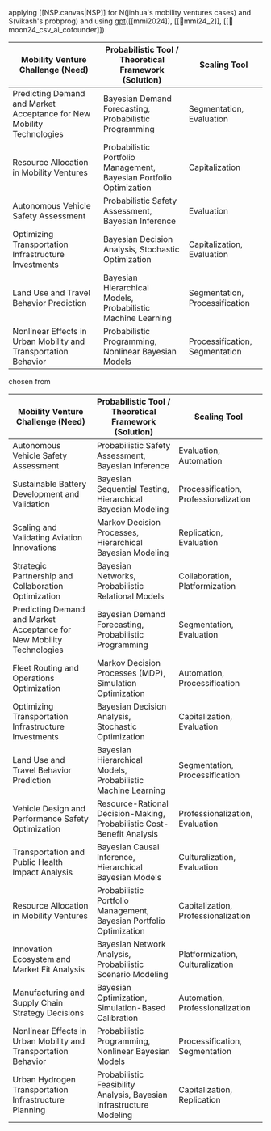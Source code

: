 applying [[NSP.canvas|NSP]] for N(jinhua's mobility ventures cases) and S(vikash's probprog) and using [gpt](https://chatgpt.com/share/67dc2124-6730-8002-bd70-0a9fc56bbf5a)([[mmi2024]], [[🛝mmi24_2]], [[📝moon24_csv_ai_cofounder]])

| Mobility Venture Challenge (Need)                                     | Probabilistic Tool / Theoretical Framework (Solution)               | Scaling Tool                   |
| --------------------------------------------------------------------- | ------------------------------------------------------------------- | ------------------------------ |
| Predicting Demand and Market Acceptance for New Mobility Technologies | Bayesian Demand Forecasting, Probabilistic Programming              | Segmentation, Evaluation       |
| Resource Allocation in Mobility Ventures                              | Probabilistic Portfolio Management, Bayesian Portfolio Optimization | Capitalization                 |
| Autonomous Vehicle Safety Assessment                                  | Probabilistic Safety Assessment, Bayesian Inference                 | Evaluation                     |
| Optimizing Transportation Infrastructure Investments                  | Bayesian Decision Analysis, Stochastic Optimization                 | Capitalization, Evaluation     |
| Land Use and Travel Behavior Prediction                               | Bayesian Hierarchical Models, Probabilistic Machine Learning        | Segmentation, Processification |
| Nonlinear Effects in Urban Mobility and Transportation Behavior       | Probabilistic Programming, Nonlinear Bayesian Models                | Processification, Segmentation |
chosen from

| **Mobility Venture Challenge (Need)**                                 | **Probabilistic Tool / Theoretical Framework (Solution)**              | **Scaling Tool**                      |
| --------------------------------------------------------------------- | ---------------------------------------------------------------------- | ------------------------------------- |
| Autonomous Vehicle Safety Assessment                                  | Probabilistic Safety Assessment, Bayesian Inference                    | Evaluation, Automation                |
| Sustainable Battery Development and Validation                        | Bayesian Sequential Testing, Hierarchical Bayesian Modeling            | Processification, Professionalization |
| Scaling and Validating Aviation Innovations                           | Markov Decision Processes, Hierarchical Bayesian Modeling              | Replication, Evaluation               |
| Strategic Partnership and Collaboration Optimization                  | Bayesian Networks, Probabilistic Relational Models                     | Collaboration, Platformization        |
| Predicting Demand and Market Acceptance for New Mobility Technologies | Bayesian Demand Forecasting, Probabilistic Programming                 | Segmentation, Evaluation              |
| Fleet Routing and Operations Optimization                             | Markov Decision Processes (MDP), Simulation Optimization               | Automation, Processification          |
| Optimizing Transportation Infrastructure Investments                  | Bayesian Decision Analysis, Stochastic Optimization                    | Capitalization, Evaluation            |
| Land Use and Travel Behavior Prediction                               | Bayesian Hierarchical Models, Probabilistic Machine Learning           | Segmentation, Processification        |
| Vehicle Design and Performance Safety Optimization                    | Resource-Rational Decision-Making, Probabilistic Cost-Benefit Analysis | Professionalization, Evaluation       |
| Transportation and Public Health Impact Analysis                      | Bayesian Causal Inference, Hierarchical Bayesian Models                | Culturalization, Evaluation           |
| Resource Allocation in Mobility Ventures                              | Probabilistic Portfolio Management, Bayesian Portfolio Optimization    | Capitalization, Professionalization   |
| Innovation Ecosystem and Market Fit Analysis                          | Bayesian Network Analysis, Probabilistic Scenario Modeling             | Platformization, Culturalization      |
| Manufacturing and Supply Chain Strategy Decisions                     | Bayesian Optimization, Simulation-Based Calibration                    | Automation, Professionalization       |
| Nonlinear Effects in Urban Mobility and Transportation Behavior       | Probabilistic Programming, Nonlinear Bayesian Models                   | Processification, Segmentation        |
| Urban Hydrogen Transportation Infrastructure Planning                 | Probabilistic Feasibility Analysis, Bayesian Infrastructure Modeling   | Capitalization, Replication           |
